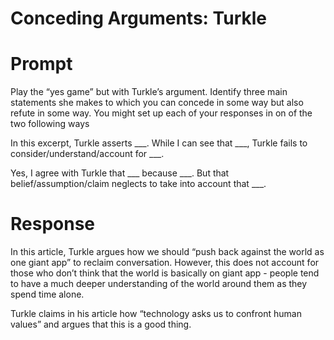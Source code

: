 # Conceding Arguments: Turkle

# Prompt

Play the “yes game” but with Turkle’s argument. Identify three main statements she makes to which you can concede in some way but also refute in some way. You might set up each of your responses in on of the two following ways

In this excerpt, Turkle asserts ___. While I can see that ___, Turkle fails to consider/understand/account for ___.

Yes, I agree with Turkle that ___ because ___. But that belief/assumption/claim neglects to take into account that ___.

# Response

In this article, Turkle argues how we should “push back against the world as one giant app” to reclaim conversation. However, this does not account for those who don’t think that the world is basically on giant app - people tend to have a much deeper understanding of the world around them as they spend time alone.

Turkle claims in his article how “technology asks us to confront human values” and argues that this is a good thing.